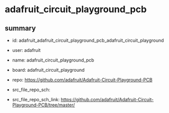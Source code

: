 # adafruit_circuit_playground_pcb
 
## summary 
* id: adafruit_adafruit_circuit_playground_pcb_adafruit_circuit_playground
* user: adafruit
* name: adafruit_circuit_playground_pcb
* board: adafruit_circuit_playground
* repo: https://github.com/adafruit/Adafruit-Circuit-Playground-PCB



* src_file_repo_sch: 
* src_file_repo_sch_link: https://github.com/adafruit/Adafruit-Circuit-Playground-PCB/tree/master/






